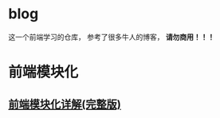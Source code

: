 # blog

这一个前端学习的仓库，
参考了很多牛人的博客，
**请勿商用！！！**

# 前端模块化

## [前端模块化详解(完整版)](frontend_modular_detail/README.md)
